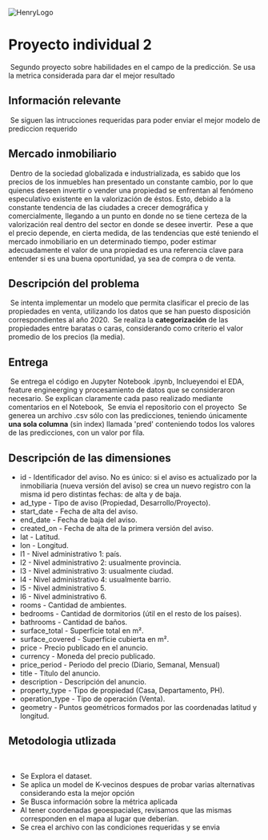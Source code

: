 ![HenryLogo](https://d31uz8lwfmyn8g.cloudfront.net/Assets/logo-henry-white-lg.png)
​
# Proyecto individual 2
​
Segundo proyecto sobre habilidades en el campo de la predicción. Se usa la metrica considerada para dar el mejor resultado
​
## Información relevante
​
Se siguen las intrucciones requeridas para poder enviar el mejor modelo de prediccion requerido

## Mercado inmobiliario
​
Dentro de la sociedad globalizada e industrializada, es sabido que los precios de los inmuebles han presentado un constante cambio, por lo que quienes deseen invertir o vender una propiedad se enfrentan al fenómeno especulativo existente en la valorización de éstos. Esto, debido a la constante tendencia de las ciudades a crecer demográfica y comercialmente, llegando a un punto en donde no se tiene certeza de la valorización real dentro del sector en donde se desee invertir. 
​
Pese a que el precio depende, en cierta medida, de las tendencias que esté teniendo el mercado inmobiliario en un determinado tiempo, poder estimar adecuadamente el valor de una propiedad es una referencia clave para entender si es una buena oportunidad, ya sea de compra o de venta.
​
## Descripción del problema
​
Se intenta implementar un modelo que permita clasificar el precio de las propiedades en venta, utilizando los datos que se han puesto disposición correspondientes al año 2020.
​
Se realiza la **categorización** de las propiedades entre baratas o caras, considerando como criterio el valor promedio de los precios (la media). 
​
## Entrega
​
Se entrega el código en Jupyter Notebook .ipynb, Inclueyendoi el EDA, feature engineerging y procesamiento de datos que se consideraron necesario. Se explican claramente cada paso realizado mediante comentarios en el Notebook, 
​
Se envia el repositorio con el proyecto
​
Se generea un archivo .csv sólo con las predicciones, teniendo únicamente **una sola columna** (sin index) llamada 'pred' conteniendo todos los valores de las predicciones, con un valor por fila. 


## Descripción de las dimensiones
- id - Identificador del aviso. No es único: si el aviso es actualizado por la inmobiliaria (nueva versión del aviso) se crea un nuevo registro con la misma id pero distintas fechas: de alta y de baja.
- ad_type - Tipo de aviso (Propiedad, Desarrollo/Proyecto).
- start_date - Fecha de alta del aviso.
- end_date - Fecha de baja del aviso.
- created_on - Fecha de alta de la primera versión del aviso.
- lat - Latitud.
- lon - Longitud.
- l1 - Nivel administrativo 1: país.
- l2 - Nivel administrativo 2: usualmente provincia.
- l3 - Nivel administrativo 3: usualmente ciudad.
- l4 - Nivel administrativo 4: usualmente barrio.
- l5 - Nivel administrativo 5.
- l6 - Nivel administrativo 6.
- rooms - Cantidad de ambientes.
- bedrooms - Cantidad de dormitorios (útil en el resto de los países).
- bathrooms - Cantidad de baños.
- surface_total - Superficie total en m².
- surface_covered - Superficie cubierta en m².
- price - Precio publicado en el anuncio.
- currency - Moneda del precio publicado.
- price_period - Periodo del precio (Diario, Semanal, Mensual)
- title - Título del anuncio.
- description - Descripción del anuncio.
- property_type - Tipo de propiedad (Casa, Departamento, PH).
- operation_type - Tipo de operación (Venta).
- geometry - Puntos geométricos formados por las coordenadas latitud y longitud. 
​

## Metodologia utlizada 
​
- Se Explora el dataset.
- Se aplica un model de K-vecinos despues de probar varias alternativas considerando esta la mejor opción
- Se Busca información sobre la métrica aplicada
- Al tener coordenadas geoespaciales, revisamos que las mismas corresponden en el mapa al lugar que deberían.
- Se crea el archivo con las condiciones requeridas y se envia
